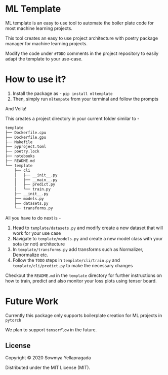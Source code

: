 # ML Template

ML template is an easy to use tool to automate the boiler plate code for most machine learning projects.

This tool creates an easy to use project architecture with poetry package manager for machine learning projects.

Modify the code under `#TODO` comments in the project repository to easily adapt the template to your use-case.

# How to use it?
1. Install the package as - `pip install mltemplate`
2. Then, simply run `mltempate` from your terminal and follow the prompts

And Voila! 

This creates a project directory in your current folder similar to -
```markdown
template
├── Dockerfile.cpu
├── Dockerfile.gpu
├── Makefile
├── pyproject.toml
├── poetry.lock
├── notebooks
├── README.md
└── template
    ├── cli
    │   ├── __init__.py
    │   ├── __main__.py
    │   ├── predict.py
    │   └── train.py
    ├── __init__.py
    ├── models.py
    ├── datasets.py
    └── transforms.py
```
All you have to do next is -
1. Head to `template/datasets.py` and modify create a new dataset that will work for your use case
2. Navigate to `template/models.py` and create a new model class with your sota (or not) architecture
3. In `template/transforms.py` add transforms such as Normalizer, Denormalize etc.
4. Follow the `TODO` steps in `template/cli/train.py` and `template/cli/predict.py` to make the necessary changes

Checkout the `README.md` in the `template` directory for further instructions on how to train, predict and also monitor your loss plots using tensor board.

# Future Work
Currently this package only supports boilerplate creation for ML projects in `pytorch`

We plan to support `tensorflow` in the future.

## License
Copyright © 2020 Sowmya Yellapragada

Distributed under the MIT License (MIT).